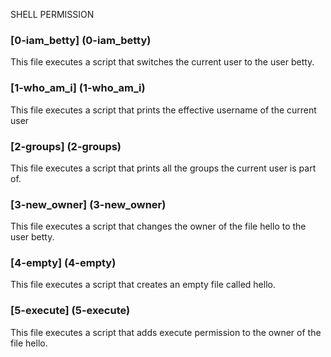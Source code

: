 SHELL PERMISSION

### [0-iam_betty] (0-iam_betty)
This file executes a script that switches the current user to the user betty.

### [1-who_am_i] (1-who_am_i)
This file executes a script that prints the effective username of the current user

### [2-groups] (2-groups)
This file executes  a script that prints all the groups the current user is part of.

### [3-new_owner] (3-new_owner)
This file executes a script that changes the owner of the file hello to the user betty.

### [4-empty] (4-empty)
This file executes a script that creates an empty file called hello.

###  [5-execute] (5-execute)
This file executes a script that adds execute permission to the owner of the file hello.
